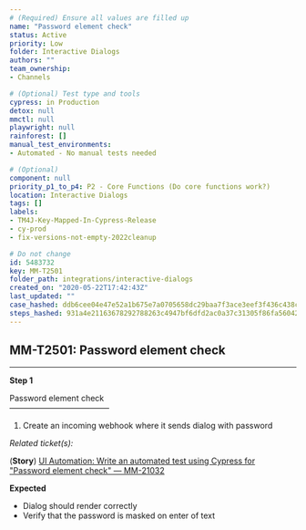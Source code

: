 ```yaml
---
# (Required) Ensure all values are filled up
name: "Password element check"
status: Active
priority: Low
folder: Interactive Dialogs
authors: ""
team_ownership: 
- Channels

# (Optional) Test type and tools
cypress: in Production
detox: null
mmctl: null
playwright: null
rainforest: []
manual_test_environments: 
- Automated - No manual tests needed

# (Optional)
component: null
priority_p1_to_p4: P2 - Core Functions (Do core functions work?)
location: Interactive Dialogs
tags: []
labels: 
- TM4J-Key-Mapped-In-Cypress-Release
- cy-prod
- fix-versions-not-empty-2022cleanup

# Do not change
id: 5483732
key: MM-T2501
folder_path: integrations/interactive-dialogs
created_on: "2020-05-22T17:42:43Z"
last_updated: ""
case_hashed: ddb6cee04e47e52a1b675e7a0705658dc29baa7f3ace3eef3f436c438cd60eb9878dbce85108dbd39ffff7c1b584958d
steps_hashed: 931a4e21163678292788263c4947bf6dfd2ac0a37c31305f86fa560420b8aada57dc1a6695706e3d25313be5dc9a18e2
---
```


## MM-T2501: Password element check

---

**Step 1**

Password element check\
–––––––––––––––––––––––––

1. Create an incoming webhook where it sends dialog with password

_Related ticket(s):_

(**Story**) [UI Automation: Write an automated test using Cypress for "Password element check" — MM-21032](https://mattermost.atlassian.net/browse/MM-21032)

**Expected**

- Dialog should render correctly
- Verify that the password is masked on enter of text

